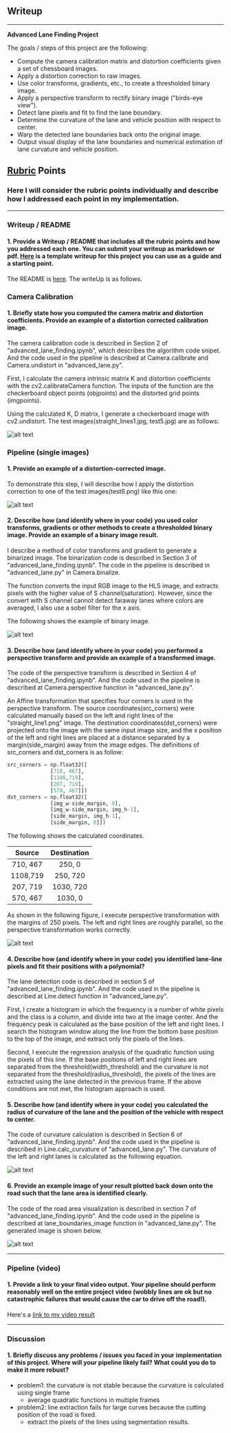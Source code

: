 ## Writeup

---

**Advanced Lane Finding Project**

The goals / steps of this project are the following:

* Compute the camera calibration matrix and distortion coefficients given a set of chessboard images.
* Apply a distortion correction to raw images.
* Use color transforms, gradients, etc., to create a thresholded binary image.
* Apply a perspective transform to rectify binary image ("birds-eye view").
* Detect lane pixels and fit to find the lane boundary.
* Determine the curvature of the lane and vehicle position with respect to center.
* Warp the detected lane boundaries back onto the original image.
* Output visual display of the lane boundaries and numerical estimation of lane curvature and vehicle position.

[//]: # (Image References)

[image1]: ./markup_images/checkboard_image.png "Undistorted"
[image2]: ./markup_images/sample_image.png "Road Transformed"
[image3]: ./markup_images/binary_straight.png "Binary Example"
[image4]: ./markup_images/birdview_straight.png "Warp Example"
[image5]: ./markup_images/curvature_eq.gif "Curvature Equation"
[image6]: ./markup_images/display_image.png "Output"
[video1]: ./output_images/project_video.mp4 "Video"

## [Rubric](https://review.udacity.com/#!/rubrics/571/view) Points

### Here I will consider the rubric points individually and describe how I addressed each point in my implementation.  

---

### Writeup / README

#### 1. Provide a Writeup / README that includes all the rubric points and how you addressed each one.  You can submit your writeup as markdown or pdf.  [Here](https://github.com/udacity/CarND-Advanced-Lane-Lines/blob/master/writeup_template.md) is a template writeup for this project you can use as a guide and a starting point.  

The README is [here](./README.md). The writeUp is as follows.

### Camera Calibration

#### 1. Briefly state how you computed the camera matrix and distortion coefficients. Provide an example of a distortion corrected calibration image.

The camera calibration code is described in Section 2 of "advanced_lane_finding.ipynb", which describes the algorithm code snipet. 
And the code used in the pipeline is described at Camera.calibrate and Camera.undistort in "advanced_lane.py".

First, I calculate the camera intrinsic matrix K and distortion coefficients with the cv2.calibrateCamera function.
The inputs of the function are the checkerboard object points (objpoints) and the distorted grid points (imgpoints).

Using the calculated K, D matrix, I generate a checkerboard image with cv2.undistort. 
The test images(straight_lines1.jpg, test5.jpg) are as follows:

![alt text][image1]

### Pipeline (single images)

#### 1. Provide an example of a distortion-corrected image.

To demonstrate this step, I will describe how I apply the distortion correction to one of the test images(test6.png) like this one:

![alt text][image2]

#### 2. Describe how (and identify where in your code) you used color transforms, gradients or other methods to create a thresholded binary image.  Provide an example of a binary image result.

I describe a method of color transforms and gradient to generate a binarized image.
The binarization code is described in Section 3 of "advanced_lane_finding.ipynb". 
The code in the pipeline is described in "advanced_lane.py" in Camera.binalize.

The function converts the input RGB image to the HLS image, and extracts pixels with the higher value of S channel(saturation).
However, since the convert with S channel cannot detect faraway lanes where colors are averaged, I also use a sobel filter for the x axis.

The following shows the example of binary image.

![alt text][image3]

#### 3. Describe how (and identify where in your code) you performed a perspective transform and provide an example of a transformed image.

The code of the perspective transform is described in Section 4 of "advanced_lane_finding.ipynb". 
And the code used in the pipeline is described at Camera.perspective function in "advanced_lane.py".

An Affine transformation that specifies four corners is used in the perspective transform. 
The source coordinates(src_corners) were calculated manually based on the left and right 
lines of the "straight_line1.png" image. 
The destination coordinates(dst_corners) were projected onto the image with the same input image size,
and the x position of the left and right lines are placed at a distance separated by a margin(side_margin)
away from the image edges. The definitions of src_corners and dst_corners is as follow:

```python
src_corners = np.float32([
              [710, 467],
              [1108,719],
              [207, 719],
              [570, 467]])
dst_corners = np.float32([
              [img_w-side_margin, 0],
              [img_w-side_margin, img_h-1],
              [side_margin, img_h-1],
              [side_margin, 0]])
```

The following shows the calculated coordinates.

| Source        | Destination    | 
|:-------------:|:--------------:| 
| 710, 467      | 250, 0         | 
| 1108,719      | 250, 720       |
| 207, 719      | 1030, 720      |
| 570, 467      | 1030, 0        |

As shown in the following figure, I execute perspective transformation with the margins of 250 pixels.
The left and right lines are roughly parallel, so the perspective transformation works correctly.

![alt text][image4]

#### 4. Describe how (and identify where in your code) you identified lane-line pixels and fit their positions with a polynomial?

The lane detection code is described in section 5 of "advanced_lane_finding.ipynb".
And the code used in the pipeline is described at Line.detect function in "advanced_lane.py".

First, I create a histogram in which the frequency is a number of white pixels and the class is a column, 
and  divide into two at the image center.
And the frequency peak is calculated as the base position of the left and right lines.
I search the histogram window along the line from the bottom base position to the top of the image, 
and extract only the pixels of the lines.

Second, I execute the regression analysis of the quadratic function using the pixels of this line.
If the base positions of left and right lines are separated from the threshold(width_threshold) 
and the curvature is not separated from the threshold(radius_threshold),
the pixels of the lines are extracted using the lane detected in the previous frame.
If the above conditions are not met, the histogram approach is used.


#### 5. Describe how (and identify where in your code) you calculated the radius of curvature of the lane and the position of the vehicle with respect to center.

The code of curvature calculation is described in Section 6 of "advanced_lane_finding.ipynb". 
And the code used in the pipeline is described in Line.calc_curvature of "advanced_lane.py". 
The curvature of the left and right lanes is calculated as the following equation.

![alt text][image5]
  
#### 6. Provide an example image of your result plotted back down onto the road such that the lane area is identified clearly.

The code of the road area visualization is described in section 7 of "advanced_lane_finding.ipynb". 
And the code used in the pipeline is described at lane_boundaries_image function in "advanced_lane.py". 
The generated image is shown below.

![alt text][image6]

---

### Pipeline (video)

#### 1. Provide a link to your final video output.  Your pipeline should perform reasonably well on the entire project video (wobbly lines are ok but no catastrophic failures that would cause the car to drive off the road!).

Here's a [link to my video result][video1]

---

### Discussion

#### 1. Briefly discuss any problems / issues you faced in your implementation of this project.  Where will your pipeline likely fail?  What could you do to make it more robust?

- problem1: the curvature is not stable because the curvature is calculated using single frame
    * average quadratic functions in multiple frames
- problem2: line extraction fails for large curves because the cutting position of the road is fixed.
    * extract the pixels of the lines using segmentation results.